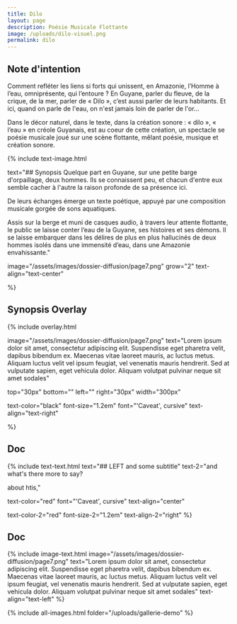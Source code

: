 ```yaml
---
title: Dilo
layout: page
description: Poésie Musicale Flottante
image: /uploads/dilo-visuel.png
permalink: dilo
---
```

	
## Note d'intention

Comment refléter les liens si forts qui unissent, en Amazonie, l’Homme à l’eau, omniprésente, qui l’entoure ? En Guyane, parler du fleuve, de la crique, de la mer, parler de « Dilo », c’est aussi parler de leurs habitants. Et ici, quand on parle de l'eau, on n'est jamais loin de parler de l'or...

Dans le décor naturel, dans le texte, dans la création sonore : « dilo », « l’eau » en créole Guyanais, est au coeur de cette création, un spectacle se poésie musicale joué sur une scène flottante, mêlant poésie, musique et création sonore.

{% include text-image.html 

text="## Synopsis
Quelque part en Guyane, sur une petite barge d'orpaillage, deux hommes. Ils se connaissent peu, et chacun d'entre eux semble cacher à l'autre la raison profonde de sa présence ici. 

De leurs échanges émerge un texte poétique, appuyé par une composition musicale gorgée de sons aquatiques.

Assis sur la berge et muni de casques audio, à travers leur attente flottante, le public se laisse conter l’eau de la Guyane, ses histoires et ses démons. ll se laisse embarquer dans les délires de plus en plus hallucinés de deux hommes isolés dans une immensité d’eau, dans une Amazonie envahissante."

image="/assets/images/dossier-diffusion/page7.png"
grow="2"
text-align="text-center"

%}

## Synopsis Overlay
{% include overlay.html 

image="/assets/images/dossier-diffusion/page7.png"
text="Lorem ipsum dolor sit amet, consectetur adipiscing elit. Suspendisse eget pharetra velit, dapibus bibendum ex. Maecenas vitae laoreet mauris, ac luctus metus. Aliquam luctus velit vel ipsum feugiat, vel venenatis mauris hendrerit. Sed at vulputate sapien, eget vehicula dolor. Aliquam volutpat pulvinar neque sit amet sodales"

top="30px"
bottom=""
left=""
right="30px"
width="300px"

text-color="black"
font-size="1.2em"
font="'Caveat', cursive"
text-align="text-right"

%}


## Doc
{% include text-text.html 
text="## LEFT
and some subtitle"
text-2="and what's there
more to say?

about htis,"

text-color="red"
font="'Caveat', cursive"
text-align="center"

text-color-2="red"
font-size-2="1.2em"
text-align-2="right"
%}


## Doc
{% include image-text.html 
	image="/assets/images/dossier-diffusion/page7.png"
	text="Lorem ipsum dolor sit amet, consectetur adipiscing elit. Suspendisse eget pharetra velit, dapibus bibendum ex. Maecenas vitae laoreet mauris, ac luctus metus. Aliquam luctus velit vel ipsum feugiat, vel venenatis mauris hendrerit. Sed at vulputate sapien, eget vehicula dolor. Aliquam volutpat pulvinar neque sit amet sodales"
	text-align="text-left"
%}

{% include all-images.html 
	folder="/uploads/gallerie-demo"
%}

